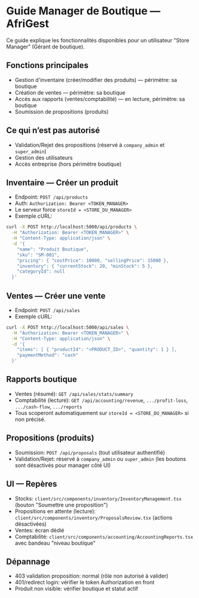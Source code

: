 # Guide Manager de Boutique — AfriGest

Ce guide explique les fonctionnalités disponibles pour un utilisateur "Store Manager" (Gérant de boutique).

## Fonctions principales

- Gestion d'inventaire (créer/modifier des produits) — périmètre: sa boutique
- Création de ventes — périmètre: sa boutique
- Accès aux rapports (ventes/comptabilité) — en lecture, périmètre: sa boutique
- Soumission de propositions (produits)

## Ce qui n’est pas autorisé

- Validation/Rejet des propositions (réservé à `company_admin` et `super_admin`)
- Gestion des utilisateurs
- Accès entreprise (hors périmètre boutique)

## Inventaire — Créer un produit

- Endpoint: `POST /api/products`
- Auth: `Authorization: Bearer <TOKEN_MANAGER>`
- Le serveur force `storeId = <STORE_DU_MANAGER>`
- Exemple cURL:
```bash
curl -X POST http://localhost:5000/api/products \
  -H "Authorization: Bearer <TOKEN_MANAGER>" \
  -H "Content-Type: application/json" \
  -d '{
    "name": "Produit Boutique",
    "sku": "SM-001",
    "pricing": { "costPrice": 10000, "sellingPrice": 15000 },
    "inventory": { "currentStock": 20, "minStock": 5 },
    "categoryId": null
  }'
```

## Ventes — Créer une vente

- Endpoint: `POST /api/sales`
- Exemple cURL:
```bash
curl -X POST http://localhost:5000/api/sales \
  -H "Authorization: Bearer <TOKEN_MANAGER>" \
  -H "Content-Type: application/json" \
  -d '{
    "items": [ { "productId": "<PRODUCT_ID>", "quantity": 1 } ],
    "paymentMethod": "cash"
  }'
```

## Rapports boutique

- Ventes (résumé): `GET /api/sales/stats/summary`
- Comptabilité (lecture): `GET /api/accounting/revenue`, `.../profit-loss`, `.../cash-flow`, `.../reports`
- Tous scoperont automatiquement sur `storeId = <STORE_DU_MANAGER>` si non précisé.

## Propositions (produits)

- Soumission: `POST /api/proposals` (tout utilisateur authentifié)
- Validation/Rejet: réservé à `company_admin` ou `super_admin` (les boutons sont désactivés pour manager côté UI)

## UI — Repères

- Stocks: `client/src/components/inventory/InventoryManagement.tsx` (bouton "Soumettre une proposition")
- Propositions en attente (lecture): `client/src/components/inventory/ProposalsReview.tsx` (actions désactivées)
- Ventes: écran dédié
- Comptabilité: `client/src/components/accounting/AccountingReports.tsx` avec bandeau "niveau boutique"

## Dépannage

- 403 validation proposition: normal (rôle non autorisé à valider)
- 401/redirect login: vérifier le token Authorization en front
- Produit non visible: vérifier boutique et statut actif
